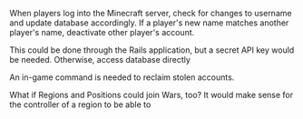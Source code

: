 When players log into the Minecraft server, check for changes to username and update database accordingly.  If a player's new name matches another player's name, deactivate other player's account.

This could be done through the Rails application, but a secret API key would be needed.  Otherwise, access database directly

An in-game command is needed to reclaim stolen accounts.


What if Regions and Positions could join Wars, too?
It would make sense for the controller of a region to be able to 

